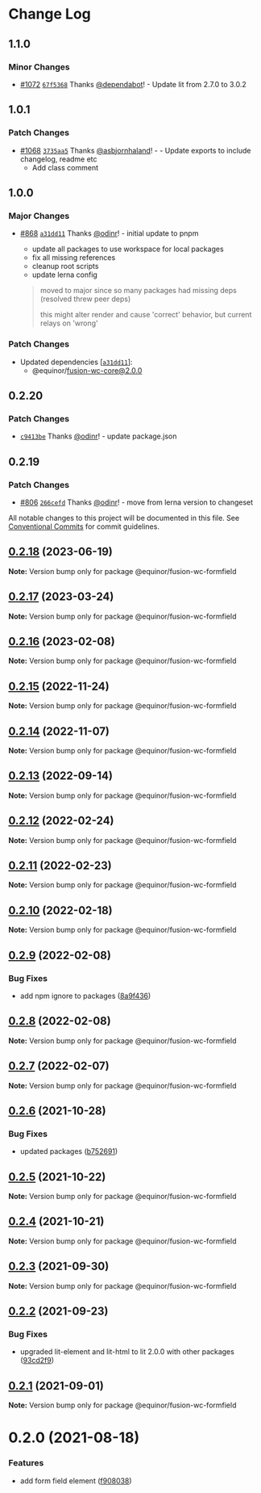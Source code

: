 # Change Log

## 1.1.0

### Minor Changes

- [#1072](https://github.com/equinor/fusion-web-components/pull/1072) [`67f5368`](https://github.com/equinor/fusion-web-components/commit/67f5368005022dad3c103cc1673e352d6efd65e0) Thanks [@dependabot](https://github.com/apps/dependabot)! - Update lit from 2.7.0 to 3.0.2

## 1.0.1

### Patch Changes

- [#1068](https://github.com/equinor/fusion-web-components/pull/1068) [`3735aa5`](https://github.com/equinor/fusion-web-components/commit/3735aa51480bb5b16815c2fbf152da91f6231052) Thanks [@asbjornhaland](https://github.com/asbjornhaland)! - - Update exports to include changelog, readme etc
  - Add class comment

## 1.0.0

### Major Changes

- [#868](https://github.com/equinor/fusion-web-components/pull/868) [`a31dd11`](https://github.com/equinor/fusion-web-components/commit/a31dd11a7b8f5515cc62344849b2ce765861267a) Thanks [@odinr](https://github.com/odinr)! - initial update to pnpm

  - update all packages to use workspace for local packages
  - fix all missing references
  - cleanup root scripts
  - update lerna config

  > moved to major since so many packages had missing deps (resolved threw peer deps)
  >
  > this might alter render and cause 'correct' behavior, but current relays on 'wrong'

### Patch Changes

- Updated dependencies [[`a31dd11`](https://github.com/equinor/fusion-web-components/commit/a31dd11a7b8f5515cc62344849b2ce765861267a)]:
  - @equinor/fusion-wc-core@2.0.0

## 0.2.20

### Patch Changes

- [`c9413be`](https://github.com/equinor/fusion-web-components/commit/c9413beb02b168de63c2f978f121e80fe1b68614) Thanks [@odinr](https://github.com/odinr)! - update package.json

## 0.2.19

### Patch Changes

- [#806](https://github.com/equinor/fusion-web-components/pull/806) [`266cefd`](https://github.com/equinor/fusion-web-components/commit/266cefd493f898f440ce93e92e79964bbd33be59) Thanks [@odinr](https://github.com/odinr)! - move from lerna version to changeset

All notable changes to this project will be documented in this file.
See [Conventional Commits](https://conventionalcommits.org) for commit guidelines.

## [0.2.18](https://github.com/equinor/fusion-web-components/compare/@equinor/fusion-wc-formfield@0.2.17...@equinor/fusion-wc-formfield@0.2.18) (2023-06-19)

**Note:** Version bump only for package @equinor/fusion-wc-formfield

## [0.2.17](https://github.com/equinor/fusion-web-components/compare/@equinor/fusion-wc-formfield@0.2.16...@equinor/fusion-wc-formfield@0.2.17) (2023-03-24)

**Note:** Version bump only for package @equinor/fusion-wc-formfield

## [0.2.16](https://github.com/equinor/fusion-web-components/compare/@equinor/fusion-wc-formfield@0.2.15...@equinor/fusion-wc-formfield@0.2.16) (2023-02-08)

**Note:** Version bump only for package @equinor/fusion-wc-formfield

## [0.2.15](https://github.com/equinor/fusion-web-components/compare/@equinor/fusion-wc-formfield@0.2.14...@equinor/fusion-wc-formfield@0.2.15) (2022-11-24)

**Note:** Version bump only for package @equinor/fusion-wc-formfield

## [0.2.14](https://github.com/equinor/fusion-web-components/compare/@equinor/fusion-wc-formfield@0.2.13...@equinor/fusion-wc-formfield@0.2.14) (2022-11-07)

**Note:** Version bump only for package @equinor/fusion-wc-formfield

## [0.2.13](https://github.com/equinor/fusion-web-components/compare/@equinor/fusion-wc-formfield@0.2.12...@equinor/fusion-wc-formfield@0.2.13) (2022-09-14)

**Note:** Version bump only for package @equinor/fusion-wc-formfield

## [0.2.12](https://github.com/equinor/fusion-web-components/compare/@equinor/fusion-wc-formfield@0.2.11...@equinor/fusion-wc-formfield@0.2.12) (2022-02-24)

**Note:** Version bump only for package @equinor/fusion-wc-formfield

## [0.2.11](https://github.com/equinor/fusion-web-components/compare/@equinor/fusion-wc-formfield@0.2.10...@equinor/fusion-wc-formfield@0.2.11) (2022-02-23)

**Note:** Version bump only for package @equinor/fusion-wc-formfield

## [0.2.10](https://github.com/equinor/fusion-web-components/compare/@equinor/fusion-wc-formfield@0.2.9...@equinor/fusion-wc-formfield@0.2.10) (2022-02-18)

**Note:** Version bump only for package @equinor/fusion-wc-formfield

## [0.2.9](https://github.com/equinor/fusion-web-components/compare/@equinor/fusion-wc-formfield@0.2.8...@equinor/fusion-wc-formfield@0.2.9) (2022-02-08)

### Bug Fixes

- add npm ignore to packages ([8a9f436](https://github.com/equinor/fusion-web-components/commit/8a9f436f4d38c0fec431d9388ce3098853f8babc))

## [0.2.8](https://github.com/equinor/fusion-web-components/compare/@equinor/fusion-wc-formfield@0.2.7...@equinor/fusion-wc-formfield@0.2.8) (2022-02-08)

**Note:** Version bump only for package @equinor/fusion-wc-formfield

## [0.2.7](https://github.com/equinor/fusion-web-components/compare/@equinor/fusion-wc-formfield@0.2.6...@equinor/fusion-wc-formfield@0.2.7) (2022-02-07)

**Note:** Version bump only for package @equinor/fusion-wc-formfield

## [0.2.6](https://github.com/equinor/fusion-web-components/compare/@equinor/fusion-wc-formfield@0.2.5...@equinor/fusion-wc-formfield@0.2.6) (2021-10-28)

### Bug Fixes

- updated packages ([b752691](https://github.com/equinor/fusion-web-components/commit/b75269105063dfbb150432bd86426e33d67ba869))

## [0.2.5](https://github.com/equinor/fusion-web-components/compare/@equinor/fusion-wc-formfield@0.2.4...@equinor/fusion-wc-formfield@0.2.5) (2021-10-22)

**Note:** Version bump only for package @equinor/fusion-wc-formfield

## [0.2.4](https://github.com/equinor/fusion-web-components/compare/@equinor/fusion-wc-formfield@0.2.3...@equinor/fusion-wc-formfield@0.2.4) (2021-10-21)

**Note:** Version bump only for package @equinor/fusion-wc-formfield

## [0.2.3](https://github.com/equinor/fusion-web-components/compare/@equinor/fusion-wc-formfield@0.2.2...@equinor/fusion-wc-formfield@0.2.3) (2021-09-30)

**Note:** Version bump only for package @equinor/fusion-wc-formfield

## [0.2.2](https://github.com/equinor/fusion-web-components/compare/@equinor/fusion-wc-formfield@0.2.1...@equinor/fusion-wc-formfield@0.2.2) (2021-09-23)

### Bug Fixes

- upgraded lit-element and lit-html to lit 2.0.0 with other packages ([93cd2f9](https://github.com/equinor/fusion-web-components/commit/93cd2f997d6045fd5ab69fe05ccee5acfa861ad7))

## [0.2.1](https://github.com/equinor/fusion-web-components/compare/@equinor/fusion-wc-formfield@0.2.0...@equinor/fusion-wc-formfield@0.2.1) (2021-09-01)

**Note:** Version bump only for package @equinor/fusion-wc-formfield

# 0.2.0 (2021-08-18)

### Features

- add form field element ([f908038](https://github.com/equinor/fusion-web-components/commit/f9080384b53ba20e70b61095a011408335b4f243))
